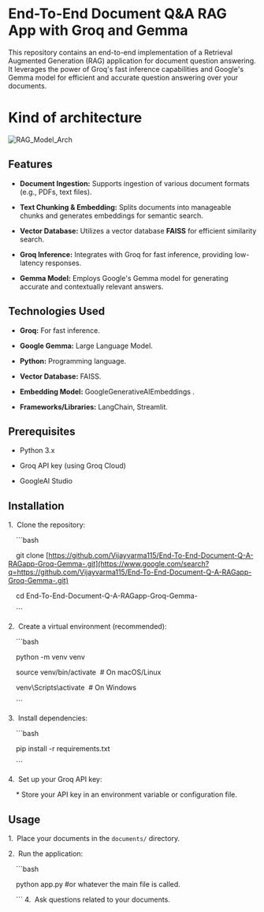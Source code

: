 # End-To-End Document Q&A RAG App with Groq and Gemma



This repository contains an end-to-end implementation of a Retrieval Augmented Generation (RAG) application for document question answering. It leverages the power of Groq's fast inference capabilities and Google's Gemma model for efficient and accurate question answering over your documents.

# Kind of architecture



![RAG_Model_Arch](https://github.com/user-attachments/assets/465e80c7-44e4-443c-bceb-587eedf9c31e)


## Features



* **Document Ingestion:** Supports ingestion of various document formats (e.g., PDFs, text files).

* **Text Chunking & Embedding:** Splits documents into manageable chunks and generates embeddings for semantic search.

* **Vector Database:** Utilizes a vector database **FAISS**  for efficient similarity search.

* **Groq Inference:** Integrates with Groq for fast inference, providing low-latency responses.

* **Gemma Model:** Employs Google's Gemma model for generating accurate and contextually relevant answers.



## Technologies Used



* **Groq:** For fast inference.

* **Google Gemma:** Large Language Model.

* **Python:** Programming language.

* **Vector Database:** FAISS.

* **Embedding Model:** GoogleGenerativeAIEmbeddings .

* **Frameworks/Libraries:** LangChain, Streamlit.



## Prerequisites



* Python 3.x

* Groq API key (using Groq Cloud)

* GoogleAI Studio



## Installation



1.  Clone the repository:



    ```bash

    git clone [https://github.com/Vijayvarma115/End-To-End-Document-Q-A-RAGapp-Groq-Gemma-.git](https://www.google.com/search?q=https://github.com/Vijayvarma115/End-To-End-Document-Q-A-RAGapp-Groq-Gemma-.git)

    cd End-To-End-Document-Q-A-RAGapp-Groq-Gemma-

    ```



2.  Create a virtual environment (recommended):



    ```bash

    python -m venv venv

    source venv/bin/activate  # On macOS/Linux

    venv\Scripts\activate  # On Windows

    ```



3.  Install dependencies:



    ```bash

    pip install -r requirements.txt

    ```



4.  Set up your Groq API key:



    * Store your API key in an environment variable or configuration file.



## Usage



1.  Place your documents in the `documents/` directory.



2.  Run the application:


    ```bash

    python app.py #or whatever the main file is called.

    ```
4.  Ask questions related to your documents.
